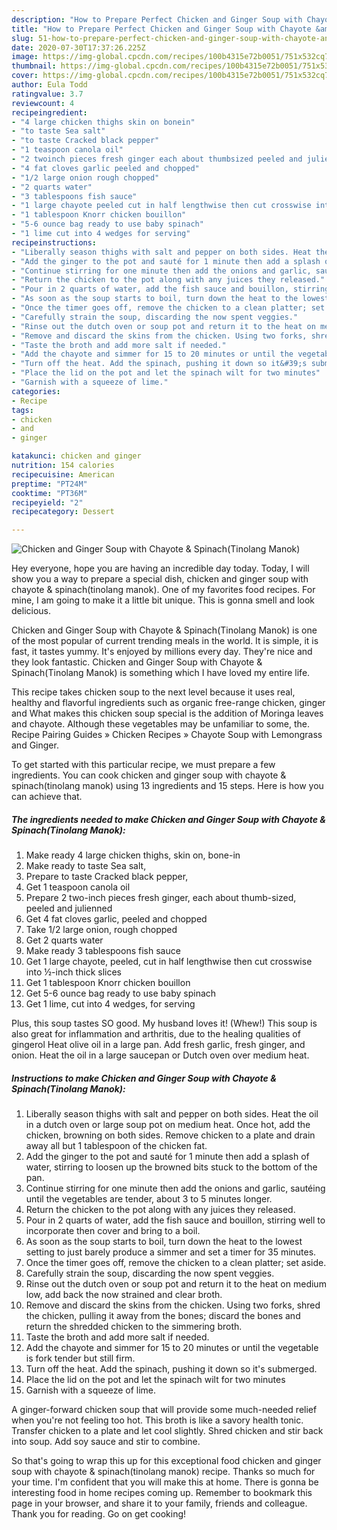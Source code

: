 ```yaml
---
description: "How to Prepare Perfect Chicken and Ginger Soup with Chayote &amp;amp; Spinach(Tinolang Manok)"
title: "How to Prepare Perfect Chicken and Ginger Soup with Chayote &amp;amp; Spinach(Tinolang Manok)"
slug: 51-how-to-prepare-perfect-chicken-and-ginger-soup-with-chayote-and-amp-spinachtinolang-manok
date: 2020-07-30T17:37:26.225Z
image: https://img-global.cpcdn.com/recipes/100b4315e72b0051/751x532cq70/chicken-and-ginger-soup-with-chayote-spinachtinolang-manok-recipe-main-photo.jpg
thumbnail: https://img-global.cpcdn.com/recipes/100b4315e72b0051/751x532cq70/chicken-and-ginger-soup-with-chayote-spinachtinolang-manok-recipe-main-photo.jpg
cover: https://img-global.cpcdn.com/recipes/100b4315e72b0051/751x532cq70/chicken-and-ginger-soup-with-chayote-spinachtinolang-manok-recipe-main-photo.jpg
author: Eula Todd
ratingvalue: 3.7
reviewcount: 4
recipeingredient:
- "4 large chicken thighs skin on bonein"
- "to taste Sea salt"
- "to taste Cracked black pepper"
- "1 teaspoon canola oil"
- "2 twoinch pieces fresh ginger each about thumbsized peeled and julienned"
- "4 fat cloves garlic peeled and chopped"
- "1/2 large onion rough chopped"
- "2 quarts water"
- "3 tablespoons fish sauce"
- "1 large chayote peeled cut in half lengthwise then cut crosswise into inch thick slices"
- "1 tablespoon Knorr chicken bouillon"
- "5-6 ounce bag ready to use baby spinach"
- "1 lime cut into 4 wedges for serving"
recipeinstructions:
- "Liberally season thighs with salt and pepper on both sides. Heat the oil in a dutch oven or large soup pot on medium heat. Once hot, add the chicken, browning on both sides. Remove chicken to a plate and drain away all but 1 tablespoon of the chicken fat."
- "Add the ginger to the pot and sauté for 1 minute then add a splash of water, stirring to loosen up the browned bits stuck to the bottom of the pan."
- "Continue stirring for one minute then add the onions and garlic, sautéing until the vegetables are tender, about 3 to 5 minutes longer."
- "Return the chicken to the pot along with any juices they released."
- "Pour in 2 quarts of water, add the fish sauce and bouillon, stirring well to incorporate then cover and bring to a boil."
- "As soon as the soup starts to boil, turn down the heat to the lowest setting to just barely produce a simmer and set a timer for 35 minutes."
- "Once the timer goes off, remove the chicken to a clean platter; set aside."
- "Carefully strain the soup, discarding the now spent veggies."
- "Rinse out the dutch oven or soup pot and return it to the heat on medium low, add back the now strained and clear broth."
- "Remove and discard the skins from the chicken. Using two forks, shred the chicken, pulling it away from the bones; discard the bones and return the shredded chicken to the simmering broth."
- "Taste the broth and add more salt if needed."
- "Add the chayote and simmer for 15 to 20 minutes or until the vegetable is fork tender but still firm."
- "Turn off the heat. Add the spinach, pushing it down so it&#39;s submerged."
- "Place the lid on the pot and let the spinach wilt for two minutes"
- "Garnish with a squeeze of lime."
categories:
- Recipe
tags:
- chicken
- and
- ginger

katakunci: chicken and ginger 
nutrition: 154 calories
recipecuisine: American
preptime: "PT24M"
cooktime: "PT36M"
recipeyield: "2"
recipecategory: Dessert

---
```



![Chicken and Ginger Soup with Chayote &amp; Spinach(Tinolang Manok)](https://img-global.cpcdn.com/recipes/100b4315e72b0051/751x532cq70/chicken-and-ginger-soup-with-chayote-spinachtinolang-manok-recipe-main-photo.jpg)

Hey everyone, hope you are having an incredible day today. Today, I will show you a way to prepare a special dish, chicken and ginger soup with chayote &amp; spinach(tinolang manok). One of my favorites food recipes. For mine, I am going to make it a little bit unique. This is gonna smell and look delicious.

Chicken and Ginger Soup with Chayote &amp; Spinach(Tinolang Manok) is one of the most popular of current trending meals in the world. It is simple, it is fast, it tastes yummy. It's enjoyed by millions every day. They're nice and they look fantastic. Chicken and Ginger Soup with Chayote &amp; Spinach(Tinolang Manok) is something which I have loved my entire life.

This recipe takes chicken soup to the next level because it uses real, healthy and flavorful ingredients such as organic free-range chicken, ginger and What makes this chicken soup special is the addition of Moringa leaves and chayote. Although these vegetables may be unfamiliar to some, the. Recipe Pairing Guides » Chicken Recipes » Chayote Soup with Lemongrass and Ginger.


To get started with this particular recipe, we must prepare a few ingredients. You can cook chicken and ginger soup with chayote &amp; spinach(tinolang manok) using 13 ingredients and 15 steps. Here is how you can achieve that.

<!--inarticleads1-->

##### The ingredients needed to make Chicken and Ginger Soup with Chayote &amp; Spinach(Tinolang Manok):

1. Make ready 4 large chicken thighs, skin on, bone-in
1. Make ready to taste Sea salt,
1. Prepare to taste Cracked black pepper,
1. Get 1 teaspoon canola oil
1. Prepare 2 two-inch pieces fresh ginger, each about thumb-sized, peeled and julienned
1. Get 4 fat cloves garlic, peeled and chopped
1. Take 1/2 large onion, rough chopped
1. Get 2 quarts water
1. Make ready 3 tablespoons fish sauce
1. Get 1 large chayote, peeled, cut in half lengthwise then cut crosswise into ½-inch thick slices
1. Get 1 tablespoon Knorr chicken bouillon
1. Get 5-6 ounce bag ready to use baby spinach
1. Get 1 lime, cut into 4 wedges, for serving


Plus, this soup tastes SO good. My husband loves it! (Whew!) This soup is also great for inflammation and arthritis, due to the healing qualities of gingerol Heat olive oil in a large pan. Add fresh garlic, fresh ginger, and onion. Heat the oil in a large saucepan or Dutch oven over medium heat. 

<!--inarticleads2-->

##### Instructions to make Chicken and Ginger Soup with Chayote &amp; Spinach(Tinolang Manok):

1. Liberally season thighs with salt and pepper on both sides. Heat the oil in a dutch oven or large soup pot on medium heat. Once hot, add the chicken, browning on both sides. Remove chicken to a plate and drain away all but 1 tablespoon of the chicken fat.
1. Add the ginger to the pot and sauté for 1 minute then add a splash of water, stirring to loosen up the browned bits stuck to the bottom of the pan.
1. Continue stirring for one minute then add the onions and garlic, sautéing until the vegetables are tender, about 3 to 5 minutes longer.
1. Return the chicken to the pot along with any juices they released.
1. Pour in 2 quarts of water, add the fish sauce and bouillon, stirring well to incorporate then cover and bring to a boil.
1. As soon as the soup starts to boil, turn down the heat to the lowest setting to just barely produce a simmer and set a timer for 35 minutes.
1. Once the timer goes off, remove the chicken to a clean platter; set aside.
1. Carefully strain the soup, discarding the now spent veggies.
1. Rinse out the dutch oven or soup pot and return it to the heat on medium low, add back the now strained and clear broth.
1. Remove and discard the skins from the chicken. Using two forks, shred the chicken, pulling it away from the bones; discard the bones and return the shredded chicken to the simmering broth.
1. Taste the broth and add more salt if needed.
1. Add the chayote and simmer for 15 to 20 minutes or until the vegetable is fork tender but still firm.
1. Turn off the heat. Add the spinach, pushing it down so it&#39;s submerged.
1. Place the lid on the pot and let the spinach wilt for two minutes
1. Garnish with a squeeze of lime.


A ginger-forward chicken soup that will provide some much-needed relief when you&#39;re not feeling too hot. This broth is like a savory health tonic. Transfer chicken to a plate and let cool slightly. Shred chicken and stir back into soup. Add soy sauce and stir to combine. 

So that's going to wrap this up for this exceptional food chicken and ginger soup with chayote &amp; spinach(tinolang manok) recipe. Thanks so much for your time. I'm confident that you will make this at home. There is gonna be interesting food in home recipes coming up. Remember to bookmark this page in your browser, and share it to your family, friends and colleague. Thank you for reading. Go on get cooking!
